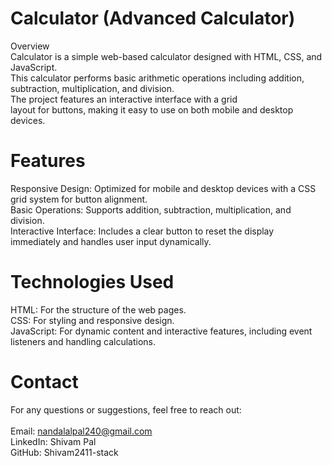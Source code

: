 # Calculator (Advanced Calculator)
Overview<br>
Calculator is a simple web-based calculator designed with HTML, CSS, and JavaScript.<br> 
This calculator performs basic arithmetic operations including addition, subtraction, multiplication, and division.<br> 
The project features an interactive interface with a grid<br>
layout for buttons, making it easy to use on both mobile and desktop devices.

# Features
Responsive Design: Optimized for mobile and desktop devices with a CSS grid system for button alignment.<br>
Basic Operations: Supports addition, subtraction, multiplication, and division.<br>
Interactive Interface: Includes a clear button to reset the display immediately and handles user input dynamically.
# Technologies Used
HTML: For the structure of the web pages.<br>
CSS: For styling and responsive design.<br>
JavaScript: For dynamic content and interactive features, including event listeners and handling calculations.<br>
# Contact
For any questions or suggestions, feel free to reach out:<br><br>
Email: nandalalpal240@gmail.com<br>
LinkedIn: Shivam Pal<br>
GitHub: Shivam2411-stack<br>
